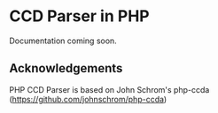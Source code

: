 CCD Parser in PHP
========

Documentation coming soon.

## Acknowledgements

PHP CCD Parser is based on John Schrom's php-ccda (https://github.com/johnschrom/php-ccda)
